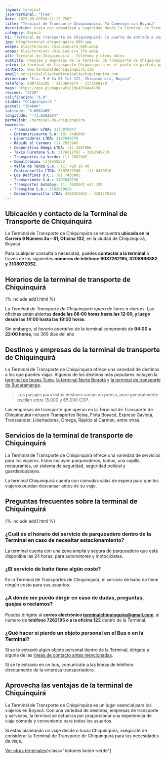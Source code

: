 ```yaml
---
layout: terminal
json-terminal: "true"
date: 2023-09-09T00:21:12.756Z
title: "Terminal de Transporte Chiquinquira: Tu Conexión con Boyacá"
description: Viaja con comodidad y seguridad desde la Terminal de Transporte Chiquinquirá. Conoce horarios, rutas y empresas disponibles. ¡Tu viaje comienza aquí!
category: Boyacá
h1: "Terminal de Transporte de Chiquinquirá: Tu puerta de entrada a una ciudad acogedora"
jpg: blog/terminal-chiquinquira_600.jpg
webpm: blog/terminal-chiquinquira_600.webp
webps: blog/terminal-chiquinquira_376.webp
alt: Terminal de Chiquinquirá - Teléfono y otros datos
subtitle: Pasajes y empresas de la terminal de transporte de Chiquinquira
intro: La terminal de transporte Chiquinquira es el punto de partida para explorar esta hermosa ciudad. Conecta con destinos locales y nacionales, facilitando tus viajes.
contacto: www.terminaldechiquinquira.com
email: servicioalcliente@terminaldechiquinquira.com
direccion: "Cra. 9 # 3a 81 Int 122, Chiquinquirá, Boyacá"
telefono: 6087262195 - 3173668674 - 3173668179
maps: https://goo.gl/maps/wEvE19y42VGAxASf8
reviews: "2729"
calificacion: "4.0"
ciudad: "Chiquinquirá "
postal: "154640"
latitude: "5.6062405"
longitude: "-73.8202684"
permalink: /terminal-de-chiquinquira
empresas:
  - Transsander LTDA: 3173076847
  - Cotransricaurte S.A: (8) 7486008
  - Libertadores LTDA: 3107649376
  - Rápido el Carmen: (1) 2952945
  - Cooperativa Omega LTDA: (1) 4287066
  - Taxis Furatena S.A: 3176612767 – 3168349719
  - Transportes La Verde: (1) 2952945
  - Comultrasim: (1)8555522
  - Valle de Tenza S.A.: (1) 428 10 08
  - Cootransvilla LTDA: 3107672540 - (1) 8470510
  - Los Delfines O.C.: (8) 7405005
  - Transoriente S.A.: 3107649736
  - Transportes Autoboy: (1) 2635543 ext 109
  - Transpino S.A.: 3102810626
  - Coomultransvilla LTDA: 3208353652 - 3204276153
---
```

## Ubicación y contacto de la Terminal de Transporte de Chiquinquirá

La Terminal de Transporte de Chiquinquirá se encuentra **ubicada en la Carrera 9 Número 3a – 81, Oficina 102**, en la ciudad de Chiquinquirá, Boyacá.

Para cualquier consulta o necesidad, puedes **contactar a la terminal** a través de los siguientes **números de teléfono: 6087262195, 3208966382 y 3108072052**.

## Horarios de la terminal de transporte de Chiquinquirá

{% include add1.html %}

La *Terminal de Transporte de Chiquinquirá opera de lunes a viernes*. Las oficinas están abiertas **desde las 08:00 horas hasta las 12:00, y luego desde las 14:00 hasta las 18:00 horas**.

Sin embargo, el *horario operativo* de la terminal comprende de **04:00 a 22:00 horas**, los 365 días del año.

## Destinos y empresas de la terminal de transporte de Chiquinquirá

La Terminal de Transporte de Chiquinquirá ofrece una variedad de destinos a los que puedes viajar. Algunos de los destinos más populares incluyen la [terminal de buses Tunja]({{'terminal-de-tunja'|relative_url}} "Terminal buses Tunja"), [la terminal Norte Bogotá]({{'terminal-norte-bogota'|relative_url}} "Terminal norte Bogotá") y [la terminal de transporte de Bucaramanga]({{'terminal-de-bucaramanga'|relative_url}} "Terminal buses Bucaramanga").

> Los pasajes para estos destinos varían en precio, pero generalmente oscilan entre 15.000 y 65.000 COP.

Las empresas de transporte que operan en la Terminal de Transporte de Chiquinquirá incluyen Transportes Reina, Flota Boyacá, Expreso Gaviota, Transsander, Libertadores, Omega, Rápido el Carmen, entre otras.

## Servicios de la terminal de transporte de Chiquinquirá

La Terminal de Transporte de Chiquinquirá ofrece una variedad de servicios para los viajeros. Estos incluyen parqueaderos, baños, una capilla, restaurantes, un sistema de seguridad, seguridad policial y guardaequipajes.

La terminal Chiquinquirá cuenta con cómodas salas de espera para que los viajeros puedan descansar antes de su viaje.

## Preguntas frecuentes sobre la terminal de Chiquinquirá

{% include add1.html %}

### ¿Cuál es el horario del servicio de parqueadero dentro de la Terminal en caso de necesitar estacionamiento?

La terminal cuenta con una zona amplia y segura de parqueadero que está disponible las 24 horas, para automotores y motocicletas.

### ¿El servicio de baño tiene algún costo?

En la Terminal de Transportes de Chiquinquirá, el servicio de baño no tiene ningún costo para sus usuarios.

### ¿A dónde me puedo dirigir en caso de dudas, preguntas, quejas o reclamos?

Puedes dirigirte al **correo electrónico terminalchiquinquira@gmail.com**, al número de **teléfono 7262195 o a la oficina 122** dentro de la Terminal.

### ¿Qué hacer si pierdo un objeto personal en el Bus o en la Terminal?

Si se te extravió algún objeto personal dentro de la Terminal, dirígete a alguna de las [líneas de contacto antes mencionadas](#ubicación-y-contacto-de-la-terminal-de-transporte-de-chiquinquirá).

Si se te extravío en un bus, comunícate a las líneas de teléfono directamente de la empresa transportadora.

## Aprovecha las ventajas de la terminal de Chiquinquirá

La Terminal de Transporte de Chiquinquirá es un lugar esencial para los viajeros en Boyacá. Con una variedad de destinos, empresas de transporte y servicios, la terminal se esfuerza por proporcionar una experiencia de viaje cómoda y conveniente para todos los usuarios.

Si estás planeando un viaje desde o hacia Chiquinquirá, asegúrate de considerar la Terminal de Transporte de Chiquinquirá para tus necesidades de viaje.

[Ver otras terminales](/terminales-de-colombia){:class="botones boton-verde"}
